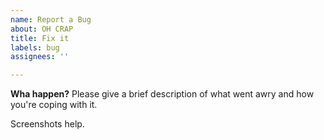 ```yaml
---
name: Report a Bug
about: OH CRAP
title: Fix it
labels: bug
assignees: ''

---
```


**Wha happen?**
Please give a brief description of what went awry and how you're coping with it.

Screenshots help.
